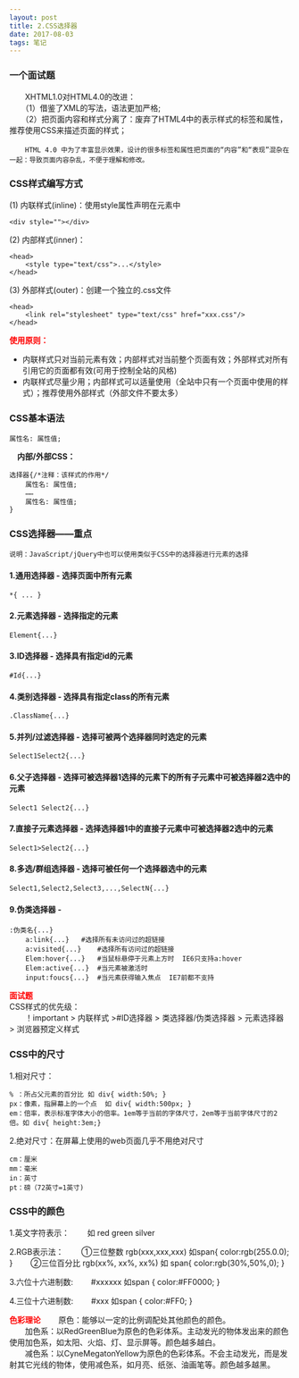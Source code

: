 ```yaml
---
layout: post
title: 2.CSS选择器
date: 2017-08-03 
tags: 笔记   
---
```

### 一个面试题
　　XHTML1.0对HTML4.0的改进：<br>
　　（1）借鉴了XML的写法，语法更加严格;<br>
　　（2）把页面内容和样式分离了：废弃了HTML4中的表示样式的标签和属性，推荐使用CSS来描述页面的样式；

　　`HTML 4.0 中为了丰富显示效果，设计的很多标签和属性把页面的“内容”和“表现”混杂在一起：导致页面内容杂乱，不便于理解和修改。`

### CSS样式编写方式
(1)	内联样式(inline)：使用style属性声明在元素中
```
<div style=""></div>
```
(2)	内部样式(inner)：
```
<head>
    <style type="text/css">...</style>
</head>
```
(3)	外部样式(outer)：创建一个独立的.css文件
```
<head>
    <link rel="stylesheet" type="text/css" href="xxx.css"/>
</head>
```

<font color="#f00">**使用原则：** </font>

 - 内联样式只对当前元素有效；内部样式对当前整个页面有效；外部样式对所有引用它的页面都有效(可用于控制全站的风格)
 - 内联样式尽量少用；内部样式可以适量使用（全站中只有一个页面中使用的样式）；推荐使用外部样式（外部文件不要太多）

### CSS基本语法
```
属性名: 属性值;
```
　**内部/外部CSS：**
```
选择器{/*注释：该样式的作用*/
    属性名: 属性值;
    ……
    属性名: 属性值;
}
```

### CSS选择器——重点
`说明：JavaScript/jQuery中也可以使用类似于CSS中的选择器进行元素的选择`

#### 1.通用选择器 - 选择页面中所有元素
```
*{ ... } 
```
#### 2.元素选择器 - 选择指定的元素
```
Element{...}
```
#### 3.ID选择器 - 选择具有指定id的元素
```
#Id{...}
```
#### 4.类别选择器 - 选择具有指定class的所有元素
```
.ClassName{...}
```
#### 5.并列/过滤选择器 - 选择可被两个选择器同时选定的元素
```
Select1Select2{...}
```
#### 6.父子选择器 - 选择可被选择器1选择的元素下的所有子元素中可被选择器2选中的元素
```
Select1 Select2{...}
```
#### 7.直接子元素选择器 - 选择选择器1中的直接子元素中可被选择器2选中的元素
```
Select1>Select2{...}
```
#### 8.多选/群组选择器 - 选择可被任何一个选择器选中的元素
```
Select1,Select2,Select3,...,SelectN{...}
```
#### 9.伪类选择器 - 
```
:伪类名{...}
	a:link{...}	  #选择所有未访问过的超链接
	a:visited{...}	  #选择所有访问过的超链接
	Elem:hover{...}   #当鼠标悬停于元素上方时  IE6只支持a:hover
	Elem:active{...}  #当元素被激活时
	input:foucs{...}  #当元素获得输入焦点  IE7前都不支持
```
<font color="#f00">**面试题**</font><br>
CSS样式的优先级：<br>
　　！important > 内联样式 >#ID选择器 > 类选择器/伪类选择器 > 元素选择器 > 浏览器预定义样式

### CSS中的尺寸
1.相对尺寸：
```
% ：所占父元素的百分比 如 div{ width:50%; }
px：像素，指屏幕上的一个点  如 div{ width:500px; }
em：倍率，表示标准字体大小的倍率。1em等于当前的字体尺寸，2em等于当前字体尺寸的2倍。如 div{ height:3em;}
```
2.绝对尺寸：在屏幕上使用的web页面几乎不用绝对尺寸
```
cm：厘米
mm：毫米
in：英寸
pt：磅（72英寸=1英寸)
```

### CSS中的颜色
1.英文字符表示：
&emsp;&emsp;如 red green silver

2.RGB表示法：
&emsp;&emsp;①三位整数  rgb(xxx,xxx,xxx)    如span{ color:rgb(255.0.0); }
&emsp;&emsp;②三位百分比 rgb(xx%, xx%, xx%)  如 span{ color:rgb(30%,50%,0); }

3.六位十六进制数:
&emsp;&emsp;#xxxxxx    如span { color:#FF0000; }

4.三位十六进制数:
&emsp;&emsp;#xxx       如span { color:#FF0; }

<font color="#f00">**色彩理论**</font>
&emsp;&emsp;原色：能够以一定的比例调配处其他颜色的颜色。<br>
&emsp;&emsp;加色系：以RedGreenBlue为原色的色彩体系。主动发光的物体发出来的颜色使用加色系，如太阳、火焰、灯、显示屏等。颜色越多越白。<br>
&emsp;&emsp;减色系：以CyneMegatonYellow为原色的色彩体系。不会主动发光，而是发射其它光线的物体，使用减色系，如月亮、纸张、油画笔等。颜色越多越黑。